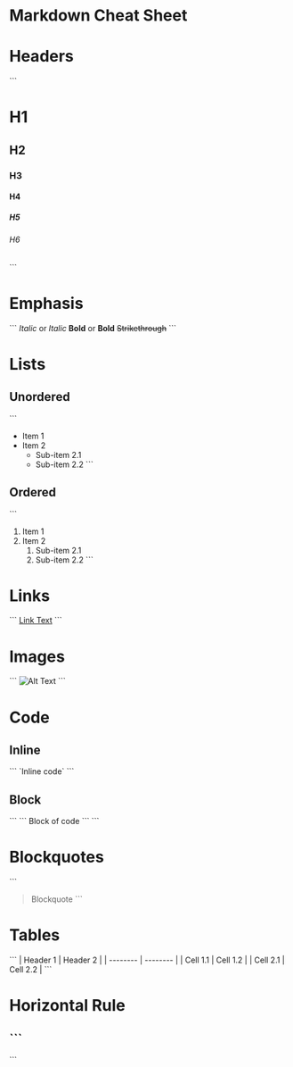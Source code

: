 # Markdown Cheat Sheet
# Headers
\`\`\`
# H1
## H2
### H3
#### H4
##### H5
###### H6
\`\`\`

# Emphasis
\`\`\`
*Italic* or _Italic_
**Bold** or __Bold__
~~Strikethrough~~
\`\`\`

# Lists
## Unordered
\`\`\`
* Item 1
* Item 2
  * Sub-item 2.1
  * Sub-item 2.2
\`\`\`
## Ordered
\`\`\`
1. Item 1
2. Item 2
   1. Sub-item 2.1
   2. Sub-item 2.2
\`\`\`

# Links
\`\`\`
[Link Text](https://www.example.com)
\`\`\`

# Images
\`\`\`
![Alt Text](https://www.example.com/image.jpg)
\`\`\`

# Code
## Inline
\`\`\`
\`Inline code\`
\`\`\`
## Block
\`\`\`
\`\`\`
Block of code
\`\`\`
\`\`\`

# Blockquotes
\`\`\`
> Blockquote
\`\`\`

# Tables
\`\`\`
| Header 1 | Header 2 |
| -------- | -------- |
| Cell 1.1 | Cell 1.2 |
| Cell 2.1 | Cell 2.2 |
\`\`\`

# Horizontal Rule
\`\`\`
---
\`\`\`
